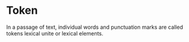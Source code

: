 # Token
In a passage of text, individual words and punctuation marks are called tokens lexical unite or lexical elements. 
